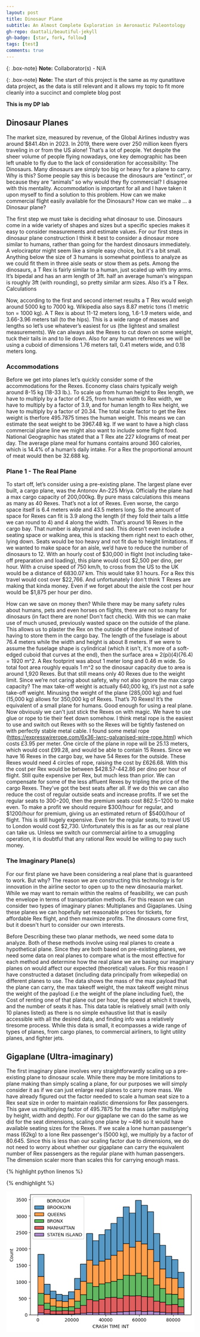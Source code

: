 ```yaml
---
layout: post
title: Dinosaur Plane
subtitle: An Almost Complete Exploration in Aeronautic Paleontology
gh-repo: daattali/beautiful-jekyll
gh-badge: [star, fork, follow]
tags: [test]
comments: true
---
```


{: .box-note}
**Note:** Collaborator(s) - N/A

{: .box-note}
**Note:** The start of this project is the same as my qunatitave data project, as the data is still relevant and it allows my topic to fit more cleanly into a succinct and complete blog post

**This is my DP lab**

## Dinosaur Planes

The market size, measured by revenue, of the Global Airlines industry was around $841.4bn in 2023. In 2019, there were over 250 million keen flyers traveling in or from the US alone! That’s a lot of people. Yet despite the sheer volume of people flying nowadays, one key demographic has been left unable to fly due to the lack of consideration for accessibility: The Dinosaurs. Many dinosaurs are simply too big or heavy for a plane to carry. Why is this? Some people say this is because the dinosaurs are “extinct”, or because they are “animals” so why would they fly commercial? I disagree with this mentality. Accommodation is important for all and I have taken it upon myself to find a solution to this problem. How can we make commercial flight easily available for the Dinosaurs? How can we make … a Dinosaur plane?

The first step we must take is deciding what dinosaur to use.
Dinosaurs come in a wide variety of shapes and sizes but a specific species makes it easy to consider measurements and estimate values. For our first steps in dinosaur plane construction I think it best to consider a dinosaur more similar to humans, rather than going for the hardest dinosaurs immediately. A velociraptor might seem like a simple easy choice, but it's a bit small. Anything below the size of 3 humans is somewhat pointless to analyze as we could fit them in three aisle seats or stow them as pets. Among the dinosaurs, a T Rex is fairly similar to a human, just scaled up with tiny arms. It’s bipedal and  has an arm length of 3ft. half an average human's wingspan is roughly 3ft (with rounding), so pretty similar arm sizes. Also it’s a T Rex.
Calculations

Now, according to the first and second internet results a T Rex would weigh around 5000 kg to 7000 kg. Wikipedia also says 8.87 metric tons (1 metric ton = 1000 kg). A T Rex is about 11-12 meters long, 1.6-1.9 meters wide, and 3.66-3.96 meters tall (to the hips). This is a wide range of masses and lengths so let’s use whatever’s easiest for us (the lightest and smallest measurements). We can always ask the Rexes to cut down on some weight, tuck their tails in and to lie down.
Also for any human references we will be using a cuboid of dimensions 1.76 meters tall,  0.41 meters wide, and 0.18 meters long.

### Accommodations
Before we get into planes let’s quickly consider some of the accommodations for the Rexes.
Economy class chairs typically weigh around 8-15 kg (18-33 lb.). To scale up from human height to Rex length, we have to multiply by a factor of 6.25, from human width to Rex width, we have to multiply by a factor of 3.9, and for human length to Rex height, we have to multiply by a factor of 20.34. The total scale factor to get the Rex weight is therfore 495.7875 times the human weight. This means we can estimate the seat weight to be 3967.48 kg.
If we want to have a high class commercial plane line we might also want to include some flight food. National Geographic has stated that a T Rex ate 227 kilograms of meat per day. The average plane meal for humans contains around 360 calories, which is 14.4% of a human’s daily intake. For a Rex the proportional amount of meat would then be 32.688 kg.



### Plane 1 - The Real Plane
To start off, let’s consider using a pre-existing plane. The largest plane ever built, a cargo plane, was the Antonov An-225 Mriya. Officially the plane had a max cargo capacity of 200,000kg. By pure mass calculations this means as many as 40 Rexes. That’s not a lot of Rexes. Even worse, the cargo space itself is 6.4 meters wide and 43.5 meters long. So the amount of space for Rexes can fit is 3.9 along the length (if they fold their tails a little we can round to 4) and 4 along the width. That’s around 16 Rexes in the cargo bay. That number is abysmal and sad. This doesn’t even include a seating space or walking area, this is stacking them right next to each other, lying down. Seats would be too heavy and not fit due to height limitations. If we wanted to make space for an aisle, we’d have to reduce the number of dinosaurs to 12. With an hourly cost of $30,000 in flight (not including take-off preparation and loading), this plane would cost $2,500 per dino, per hour. With a cruise speed of 750 km/h, to cross from the US to the UK would be a distance of 6830.07 km. This would take 9.1 hours. For a Rex this travel would cost over $22,766. And unfortunately I don't think T Rexes are making that kinda money. Even if we forget about the aisle the cost per hour would be $1,875 per hour per dino.

How can we save on money then? While there may be many safety rules about humans, pets and even horses on flights, there are not so many for dinosaurs (in fact there are none! Don't fact check). With this we can make use of much unused, previously wasted space on the outside of the plane. This allows us to plaster the Rex on the outside of the plane instead of  having to store them in the cargo bay. The length of the fuselage is about 76.4 meters while the width and height is about 8 meters. If we were to assume the fuselage shape is cylindrical (which it isn't, it's more of a soft-edged cuboid that curves at the end), then the surface area ≈ 2(pi)(4)(76.4) = 1920 m^2. A Rex footprint was about 1 meter long and 0.46 m wide. So total foot area roughly equals 1 m^2 so the dinosaur capacity due to area is around 1,920 Rexes. But that still means only 40 Rexes due to the weight limit. Since we’re not caring about safety, why not also ignore the max cargo capacity? The max take-off weight is actually 640,000 kg, it’s just not a safe take-off weight. Minusing the weight of the plane (285,000 kg) and fuel (15,000 kg) allows for 350,000 kg of Rexes. That’s 70 Rexes! It’s the equivalent of a small plane for humans. Good enough for using a real plane.
Now obviously we can't just stick the Rexes on with magic. We have to use glue or rope to tie their feet down somehow. I think metal rope is the easiest to use and switch out Rexes with so the Rexes will be tightly fastened on with perfectly stable metal cable. I found some metal rope (https://expresswirerope.com/6x36-iwrc-galvanised-wire-rope.html) which costs £3.95 per meter. One circle of the plane in rope will be 25.13 meters, which would cost £99.28, and would be able to contain 15 Rexes. Since we have 16 Rexes in the cargo bay, we have 54 Rexes for the outside. These Rexes would need 4 circles of rope, raising the cost by £626.68. With this the cost per Rex would be between $428.57-442.86 per dino per hour of flight. Still quite expensive per Rex, but much less than prior. We can compensate for some of the less affluent Rexes by tripling the price of the cargo Rexes. They’ve got the best seats after all. If we do this we can also reduce the cost of regular outside seats and increase profits. If we set the regular seats to $300-$200, then the premium seats cost $862.5-$1200 to make even. To make a profit we should require $300/hour for regular, and $1200/hour for premium, giving us an estimated return of $5400/hour of flight. This is still hugely expensive. Even for the regular seats, to travel US to London would cost $2,730. Unfortunately this is as far as our real plane can take us. Unless we switch our commercial airline to a smuggling operation, it is doubtful that any rational Rex would be willing to pay such money.

### The Imaginary Plane(s)
For our first plane we have been considering a real plane that is guaranteed to work. But why? The reason we are constructing this technology is for innovation in the airline sector to open up to the new dinosauria market. While we may want to remain within the realms of feasibility, we can push the envelope in terms of transportation methods. For this reason we can consider two types of imaginary planes: Multiplanes and Gigaplanes. Using these planes we can hopefully set reasonable prices for tickets, for affordable Rex flight, and then maximize profits. The dinosaurs come first, but it doesn't hurt to consider our own interests.

Before Describing these two planar methods, we need some data to analyze. Both of these methods involve using real planes to create a hypothetical plane. Since they are both based on pre-existing planes, we need some data on real planes to compare what is the most effective for each method and determine how the real plane we are basing our imaginary planes on would affect our expected (theoretical) values. For this reason I have constructed a dataset (including data principally from wikepedia) on different planes to use. The data shows the mass of the max payload that the plane can carry, the max takeoff weight, the max takeoff weight minus the weight of the payload (i.e the weight of the plane including fuel), the Cost of renting one of that plane out per hour, the speed at which it travels, and the number of seats it has. This data table is relatively small (with only 10 planes listed) as there is no simple exhaustive list that is easily accessible with all the desired data, and finding info was a relatively tiresome process. While this data is small, it ecompasses a wide range of types of planes, from cargo planes, to commercial airliners, to light utility planes, and fighter jets.

## Gigaplane (Ultra-imaginary)
The first imaginary plane involves very straightforwardly scaling up a pre-existing plane to dinosaur scale. While there may be more limitations to plane making than simply scaling a plane, for our purposes we will simply consider it as if we can just enlarge real planes to carry more mass. We have already figured out the factor needed to scale a human seat size to a Rex seat size in order to maintain realistic dimensions for Rex passengers. This gave us multiplying factor of 495.7875 for the mass (after multiplying by height, width and depth). For our gigaplane we can do the same as we did for the seat dimensions, scaling one plane by ~496 so it would have available seating sizes for the Rexes. If we scale a lone human passenger's mass (62kg) to a lone Rex passenger's (5000 kg), we multiply by a factor of 80.645. Since this is less than our scaling factor due to dimensions, we do not need to worry about whether our gigaplane can carry the equivalent number of Rex passengers as the regular plane with human passengers. The dimension scaler more than scales this for carrying enough mass.
  
{% highlight python linenos %}

{% endhighlight %}

![graph 1](../assets/img/graph1.png)

